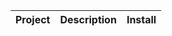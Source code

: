 <!-- project_table_start -->

| Project | Description | Install |
| ------- | ----------- | ------- |

<!-- project_table_end -->

